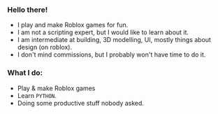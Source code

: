### Hello there!
- I play and make Roblox games for fun. 
- I am not a scripting expert, but I would like to learn about it.
- I am intermediate at building, 3D modelling, UI, mostly things about design (on roblox).
- I don't mind commissions, but I probably won't have time to do it.

### What I do:
- Play & make Roblox games
- Learn `PYTHON`.
- Doing some productive stuff nobody asked.
